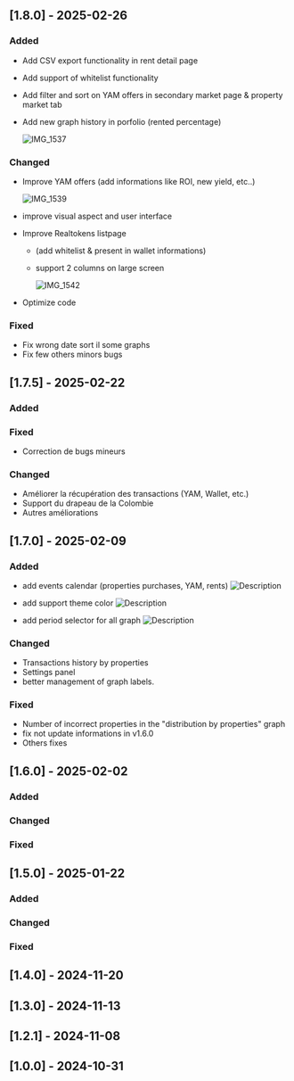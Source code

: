 ## [1.8.0] - 2025-02-26

### Added
- Add CSV export functionality in rent detail page
- Add support of whitelist functionality
- Add filter and sort on YAM offers in secondary market page & property market tab
- Add new graph history in porfolio (rented percentage)
  
  ![IMG_1537](https://github.com/user-attachments/assets/355741b9-6182-4db7-857a-122e984e8c31)

### Changed
- Improve YAM offers (add informations like ROI, new yield,  etc..)
  
  ![IMG_1539](https://github.com/user-attachments/assets/0566b602-c50b-4d63-8795-ccb4b719ddf7)
- improve visual aspect and user interface
- Improve Realtokens listpage
  - (add whitelist & present in wallet informations)
  - support 2 columns on large screen
    
    ![IMG_1542](https://github.com/user-attachments/assets/7cafec0e-50ee-4a36-bbc9-5d5f9094e9ed)
- Optimize code

### Fixed
- Fix wrong date sort il some graphs
- Fix few others  minors bugs

## [1.7.5] - 2025-02-22

### Added

### Fixed

- Correction de bugs mineurs

### Changed

- Améliorer la récupération des transactions (YAM, Wallet, etc.)
- Support du drapeau de la Colombie
- Autres améliorations


## [1.7.0] - 2025-02-09

### Added

- add events calendar (properties purchases, YAM, rents)
![Description](https://github.com/user-attachments/assets/31b9aaeb-f9da-47ad-8036-1ef79c02e922?s=50)

- add support theme color
![Description](https://github.com/user-attachments/assets/869eff20-1b88-45d2-983f-eed1b561713d?s=50)

- add period selector for all graph
![Description](https://github.com/user-attachments/assets/979430e3-7092-4c15-bcb5-8a0319edb7ab?s=200)

### Changed
- Transactions history by properties
- Settings panel
- better management of graph labels.

### Fixed
- Number of incorrect properties in the "distribution by properties" graph 
- fix not update informations in v1.6.0
- Others fixes

## [1.6.0] - 2025-02-02

### Added


### Changed


### Fixed

## [1.5.0] - 2025-01-22

### Added


### Changed


### Fixed

## [1.4.0] - 2024-11-20
## [1.3.0] - 2024-11-13
## [1.2.1] - 2024-11-08
## [1.0.0] - 2024-10-31

